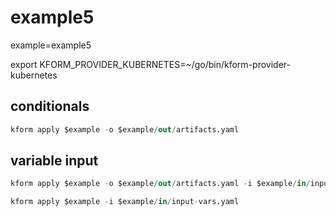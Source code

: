 # example5

example=example5

export KFORM_PROVIDER_KUBERNETES=~/go/bin/kform-provider-kubernetes

## conditionals

```s
kform apply $example -o $example/out/artifacts.yaml
```

## variable input

```s
kform apply $example -o $example/out/artifacts.yaml -i $example/in/input-vars.yaml
```
```s
kform apply $example -i $example/in/input-vars.yaml
```